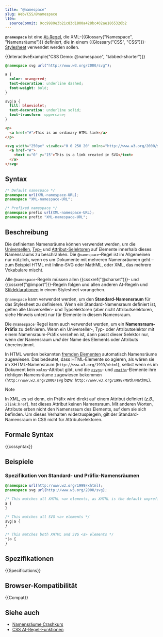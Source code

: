 ```yaml
---
title: "@namespace"
slug: Web/CSS/@namespace
l10n:
  sourceCommit: 0cc9980e3b21c83d1800a428bc402ae1865326b2
---
```


**`@namespace`** ist eine [At-Regel](/de/docs/Web/CSS/CSS_syntax/At-rule), die XML-{{Glossary("Namespace", "Namensräume")}} definiert, die in einem {{Glossary("CSS", "CSS")}}-[Stylesheet](/de/docs/Web/API/StyleSheet) verwendet werden sollen.

{{InteractiveExample("CSS Demo: @namespace", "tabbed-shorter")}}

```css interactive-example
@namespace svg url("http://www.w3.org/2000/svg");

a {
  color: orangered;
  text-decoration: underline dashed;
  font-weight: bold;
}

svg|a {
  fill: blueviolet;
  text-decoration: underline solid;
  text-transform: uppercase;
}
```

```html interactive-example
<p>
  <a href="#">This is an ordinary HTML link</a>
</p>

<svg width="250px" viewBox="0 0 250 20" xmlns="http://www.w3.org/2000/svg">
  <a href="#">
    <text x="0" y="15">This is a link created in SVG</text>
  </a>
</svg>
```

## Syntax

```css
/* Default namespace */
@namespace url(XML-namespace-URL);
@namespace "XML-namespace-URL";

/* Prefixed namespace */
@namespace prefix url(XML-namespace-URL);
@namespace prefix "XML-namespace-URL";
```

## Beschreibung

Die definierten Namensräume können verwendet werden, um die [Universellen](/de/docs/Web/CSS/Universal_selectors), [Typ-](/de/docs/Web/CSS/Type_selectors) und [Attribut-Selektoren](/de/docs/Web/CSS/Attribute_selectors) auf Elemente innerhalb dieses Namensraums zu beschränken. Die `@namespace`-Regel ist im Allgemeinen nur nützlich, wenn es um Dokumente mit mehreren Namensräumen geht – zum Beispiel HTML mit Inline-SVG oder MathML, oder XML, das mehrere Vokabulare mischt.

Alle `@namespace`-Regeln müssen allen {{cssxref("@charset")}}- und {{cssxref("@import")}}-Regeln folgen und allen anderen At-Regeln und [Stildeklarationen](/de/docs/Web/API/CSSStyleDeclaration) in einem Stylesheet vorangehen.

`@namespace` kann verwendet werden, um den **Standard-Namensraum** für das Stylesheet zu definieren. Wenn ein Standard-Namensraum definiert ist, gelten alle Universellen- und Typselektoren (aber nicht Attributselektoren, siehe Hinweis unten) nur für Elemente in diesem Namensraum.

Die `@namespace`-Regel kann auch verwendet werden, um ein **Namensraum-Präfix** zu definieren. Wenn ein Universeller-, Typ- oder Attributselektor mit einem Namensraum-Präfix versehen ist, dann passt dieser Selektor nur, wenn der Namensraum _und_ der Name des Elements oder Attributs übereinstimmt.

In HTML werden bekannten [fremden Elementen](https://html.spec.whatwg.org/multipage/syntax.html#foreign-elements) automatisch Namensräume zugewiesen. Das bedeutet, dass HTML-Elemente so agieren, als wären sie im XHTML-Namensraum (`http://www.w3.org/1999/xhtml`), selbst wenn es im Dokument kein `xmlns`-Attribut gibt, und die [`<svg>`](/de/docs/Web/SVG/Reference/Element/svg)- und [`<math>`](/de/docs/Web/MathML/Reference/Element/math)-Elemente ihre richtigen Namensräume zugewiesen bekommen (`http://www.w3.org/2000/svg` bzw. `http://www.w3.org/1998/Math/MathML`).

> [!NOTE]
> In XML, es sei denn, ein Präfix wird direkt auf einem Attribut definiert (_z.B._, `xlink:href`), hat dieses Attribut keinen Namensraum. Mit anderen Worten, Attribute erben nicht den Namensraum des Elements, auf dem sie sich befinden. Um dieses Verhalten widerzuspiegeln, gilt der Standard-Namensraum in CSS nicht für Attributselektoren.

## Formale Syntax

{{csssyntax}}

## Beispiele

### Spezifikation von Standard- und Präfix-Namensräumen

```css
@namespace url(http://www.w3.org/1999/xhtml);
@namespace svg url(http://www.w3.org/2000/svg);

/* This matches all XHTML <a> elements, as XHTML is the default unprefixed namespace */
a {
}

/* This matches all SVG <a> elements */
svg|a {
}

/* This matches both XHTML and SVG <a> elements */
*|a {
}
```

## Spezifikationen

{{Specifications}}

## Browser-Kompatibilität

{{Compat}}

## Siehe auch

- [Namensräume Crashkurs](/de/docs/Web/SVG/Guides/Namespaces_crash_course)
- [CSS At-Regel-Funktionen](/de/docs/Web/CSS/CSS_syntax/At-rule_functions)
